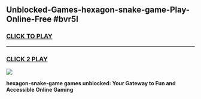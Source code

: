 
## Unblocked-Games-hexagon-snake-game-Play-Online-Free #bvr5l
<h3>
<a href="https://us.freeplayer.one?title=hexagon-snake-game&ref=10M">CLICK TO PLAY</a></h3>
<hr>

<h3>
<a href="https://us.freeplayer.one?title=hexagon-snake-game&ref=10M">CLICK 2 PLAY</a>
  
</h3>

<a href="https://us.freeplayer.one?title=hexagon-snake-game&ref=10M"><img src="https://clearcache.store/games.png"></a>


**hexagon-snake-game games unblocked: Your Gateway to Fun and Accessible Online Gaming**

